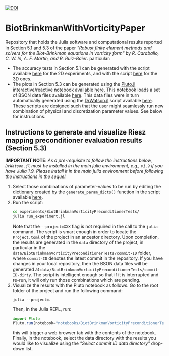

[![DOI](https://zenodo.org/badge/658182544.svg)](https://zenodo.org/badge/latestdoi/658182544)



# BiotBrinkmanWithVorticityPaper

Repository that holds the Julia software and computational results reported in Section 5.1 and 5.3 of the paper _"Robust finite element methods and solvers for the Biot-Brinkman equations in vorticity form"_ by _R. Caraballo, C. W. In, A. F. Martín, and R. Ruiz-Baier_. particular:

* The accuracy tests in Section 5.1 can be generated with the script available [here](https://github.com/amartinhuertas/BiotBrinkmanWithVorticityPaper.jl/blob/main/test/BiotBrinkman2DConvergenceTests.jl) for the 2D experiments, and with the script [here](https://github.com/amartinhuertas/BiotBrinkmanWithVorticityPaper.jl/blob/main/test/BiotBrinkman3DConvergenceTests.jl) for the 3D ones.
* The plots in Section 5.3 can be generated using the [Pluto.jl](https://github.com/fonsp/Pluto.jl) interactive/reactive notebook available [here](https://github.com/amartinhuertas/BiotBrinkmanWithVorticityPaper.jl/blob/main/notebooks/BiotBrinkmanVorticityPreconditionerTests.jl). This notebook loads a set of BSON data files available [here](https://github.com/amartinhuertas/BiotBrinkmanWithVorticityPaper.jl/tree/main/data/BiotBrinkmanVorticityPreconditionerTests/915f21471c248e0371a237cf7cd0d833904de63b). This data files were in turn automatically generated using the [DrWatson.jl](https://github.com/JuliaDynamics/DrWatson.jl) script available [here](https://github.com/amartinhuertas/BiotBrinkmanWithVorticityPaper.jl/blob/main/experiments/BiotBrinkmanVorticityPreconditionerTests/run_experiment.jl). These scripts are designed such that the user might seamlessly run new combination of physical and discretization parameter values. See below for instructions. 

## Instructions to generate and visualize Riesz mapping preconditioner evaluation results (Section 5.3)

**IMPORTANT NOTE**: _As a pre-requisite to follow the instructions below, `DrWatson.jl` must be installed in the main julia 
environment, e.g., `v1.9` if you have Julia 1.9. Please install it in the 
main julia environment before following the instructions in the sequel._

1. Select those combinations of parameter-values to be run by editing the dictionary created by the  `generate_param_dicts()` function in the script available [here]().
2. Run the script:  
   ```bash
   cd experiments/BiotBrinkmanVorticityPreconditionerTests/
   julia run_experiment.jl
   ```
   Note that the `--project=XXX` flag is not required in the call to the `julia` command. 
   The script is smart enough  in order to locate the `Project.toml` of the project in an ancestor directory. Upon completion, the results are generated in the `data` directory 
of the project, in particular in the `data/BiotBrinkmanVorticityPreconditionerTests/commit-ID` folder, where `commit-ID` denotes the latest commit in the repository. If you have changes in your local repository, then the BSON data files will be generated at `data/BiotBrinkmanVorticityPreconditionerTests/commit-ID-dirty`. The script is intelligent enough so that if it is interrupted and re-run, it will only run those combinations which are pending.
3. Visualize the results with the Pluto notebook as follows. Go to the root folder of the project and run the following command:
   ```
   julia --project=.
   ``` 
   Then, in the Julia REPL, run:
   ```julia
   import Pluto 
   Pluto.run(notebook="notebooks/BiotBrinkmanVorticityPreconditionerTests.jl") 
   ```
   this will trigger a web browser tab with the contents of the notebook. Finally, in the notebook, select the data directory with the results you would like to visualize using the _"Select commit ID data directory"_ drop-down list.
